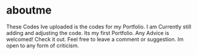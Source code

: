 # aboutme
These Codes Ive uploaded is the codes for my Portfolio. I am Currently still adding and adjusting the code. Its my first Portfolio. Any Advice is welcomed!
Check it out. Feel free to leave a comment or suggestion. Im open to any form of criticism.
